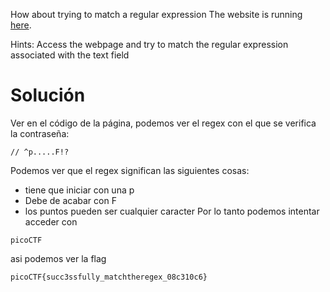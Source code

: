How about trying to match a regular expression The website is running [here](http://saturn.picoctf.net:64626/).

Hints:
Access the webpage and try to match the regular expression associated with the text field
# Solución
Ver en el código de la página, podemos ver el regex con el que se verifica la contraseña:
```
// ^p.....F!?
```
Podemos ver que el regex significan las siguientes cosas:
- tiene que iniciar con una p
- Debe de acabar con F
- los puntos pueden ser cualquier caracter
Por lo tanto podemos intentar acceder con 
```
picoCTF
```
asi podemos ver la flag
```
picoCTF{succ3ssfully_matchtheregex_08c310c6}
```